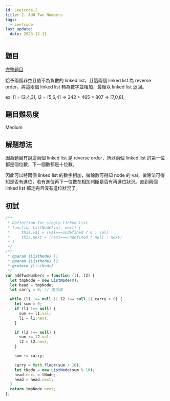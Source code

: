 ```yaml
---
id: Leetcode-2
title: 2. Add Two Numbers
tags:
  - Leetcode
last_update:
  date: 2023-12-11
---
```


## 題目

[完整題目](https://leetcode.com/problems/add-two-numbers/)

給予兩個非空且值不為負數的 linked list，且這兩個 linked list 為 reverse order。將這兩個 linked list 轉為數字並相加，最後以 linked list 返回。

ex: l1 = [2,4,3], l2 = [5,6,4] => 342 + 465 = 807 => [7,0,8];

## 題目難易度

Medium

## 解題想法

因為題目有說這兩個 linked list 是 reverse order，所以兩個 linked list 的第一位都是個位數，下一個數都是十位數。

因此可以將兩個 linked list 的數字相加，做餘數可得知 node 的 val，做除法可得知是否有進位，若有進位再下一位數在相加判斷是否有再進位狀況。直到兩個 linked list 都走完且沒有進位狀況了。

## 初試

```javascript
/**
 * Definition for singly-linked list.
 * function ListNode(val, next) {
 *     this.val = (val===undefined ? 0 : val)
 *     this.next = (next===undefined ? null : next)
 * }
 */
/**
 * @param {ListNode} l1
 * @param {ListNode} l2
 * @return {ListNode}
 */
var addTwoNumbers = function (l1, l2) {
  let tmpNode = new ListNode(0);
  let head = tmpNode;
  let carry = 0; // 進位值

  while (l1 !== null || l2 !== null || carry > 0) {
    let sum = 0;
    if (l1 !== null) {
      sum += l1.val;
      l1 = l1.next;
    }

    if (l2 !== null) {
      sum += l2.val;
      l2 = l2.next;
    }

    sum += carry;

    carry = Math.floor(sum / 10);
    let tNode = new ListNode(sum % 10);
    head.next = tNode;
    head = head.next;
  }
  return tmpNode.next;
};
```
